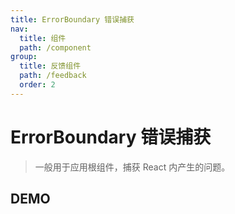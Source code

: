 ```yaml
---
title: ErrorBoundary 错误捕获
nav:
  title: 组件
  path: /component
group:
  title: 反馈组件
  path: /feedback
  order: 2
---
```


# ErrorBoundary 错误捕获

> 一般用于应用根组件，捕获 React 内产生的问题。

## DEMO

<code defaultShowCode src="./__fixtures__/basic.tsx"></code>

<API></API>
